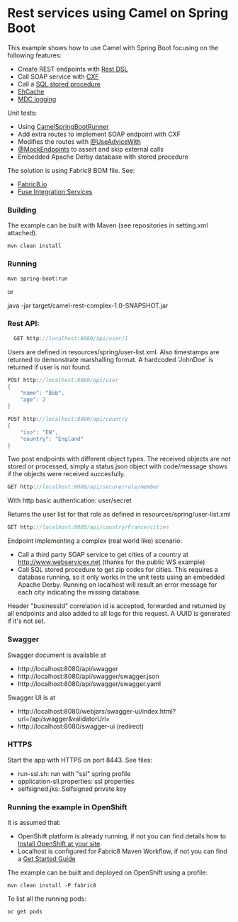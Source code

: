 # Rest services using Camel on Spring Boot
This example shows how to use Camel with Spring Boot focusing on the following features:
- Create REST endpoints with [Rest DSL](http://camel.apache.org/rest-dsl.html)
- Call SOAP service with [CXF](http://camel.apache.org/cxf.html)
- Call a [SQL stored procedure](http://camel.apache.org/sql-stored-procedure.html)
- [EhCache](http://camel.apache.org/ehcache.html)
- [MDC logging](http://camel.apache.org/mdc-logging.html)

Unit tests:
- Using [CamelSpringBootRunner](http://camel.apache.org/spring-testing.html)
- Add extra routes to implement SOAP endpoint with CXF
- Modifies the routes with [@UseAdviceWith](http://camel.apache.org/advicewith.html)
- [@MockEndpoints](http://camel.apache.org/maven/current/camel-core/apidocs/org/apache/camel/component/mock/MockEndpoint.html) to assert and skip external calls
- Embedded Apache Derby database with stored procedure

The solution is using Fabric8 BOM file. See:
- [Fabric8.io](https://fabric8.io/)
- [Fuse Integration Services](https://access.redhat.com/documentation/en-us/red_hat_jboss_middleware_for_openshift/3/html-single/red_hat_jboss_fuse_integration_services_2.0_for_openshift/)

### Building
The example can be built with Maven (see repositories in setting.xml attached).

    mvn clean install

### Running

	mvn spring-boot:run

or

  java -jar target/camel-rest-complex-1.0-SNAPSHOT.jar

### Rest API:
```java
  GET http://localhost:8080/api/user/1
```
  Users are defined in resources/spring/user-list.xml. Also timestamps are returned to demonstrate marshalling format.
  A hardcoded 'JohnDoe' is returned if user is not found.

```java
POST http://localhost:8080/api/user
{
	"name": "Bob",
	"age": 2
}

POST http://localhost:8080/api/country
{
	"iso": "EN",
	"country": "England"
}
```
  Two post endpoints with different object types.
  The received objects are not stored or processed, simply a status json object with code/message shows if the objects were received succesfully.

```java
GET http://localhost:8080/api/secure/role/member
```
  With http basic authentication: user/secret

  Returns the user list for that role as defined in resources/spring/user-list.xml


```java
GET http://localhost:8080/api/country/France/cities
```
  Endpoint implementing a complex (real world like) scenario:
  - Call a third party SOAP service to get cities of a country at http://www.webservicex.net (thanks for the public WS example)
  - Call SQL stored procedure to get zip codes for cities. This requires a database running, so it only works in the unit tests using an embedded Apache Derby. Running on localhost will result an error message for each city indicating the missing database.  

Header "businessId" correlation id is accepted, forwarded and returned by all endpoints and also added to all logs for this request. A UUID is generated if it's not set.

### Swagger

Swagger document is available at
- http://localhost:8080/api/swagger
- http://localhost:8080/api/swagger/swagger.json
- http://localhost:8080/api/swagger/swagger.yaml

Swagger UI is at
- http://localhost:8080/webjars/swagger-ui/index.html?url=/api/swagger&validatorUrl=
- http://localhost:8080/swagger-ui (redirect)

### HTTPS

Start the app with HTTPS on port 8443. See files:
- run-ssl.sh: run with "ssl" spring profile
- application-sll.properties: ssl properties
- selfsigned.jks: Selfsigned private key

### Running the example in OpenShift

It is assumed that:
- OpenShift platform is already running, if not you can find details how to [Install OpenShift at your site](https://docs.openshift.com/container-platform/3.3/install_config/index.html).
- Localhost is configured for Fabric8 Maven Workflow, if not you can find a [Get Started Guide](https://access.redhat.com/documentation/en/red-hat-jboss-middleware-for-openshift/3/single/red-hat-jboss-fuse-integration-services-20-for-openshift/)

The example can be built and deployed on OpenShift using a profile:

    mvn clean install -P fabric8

To list all the running pods:

    oc get pods
